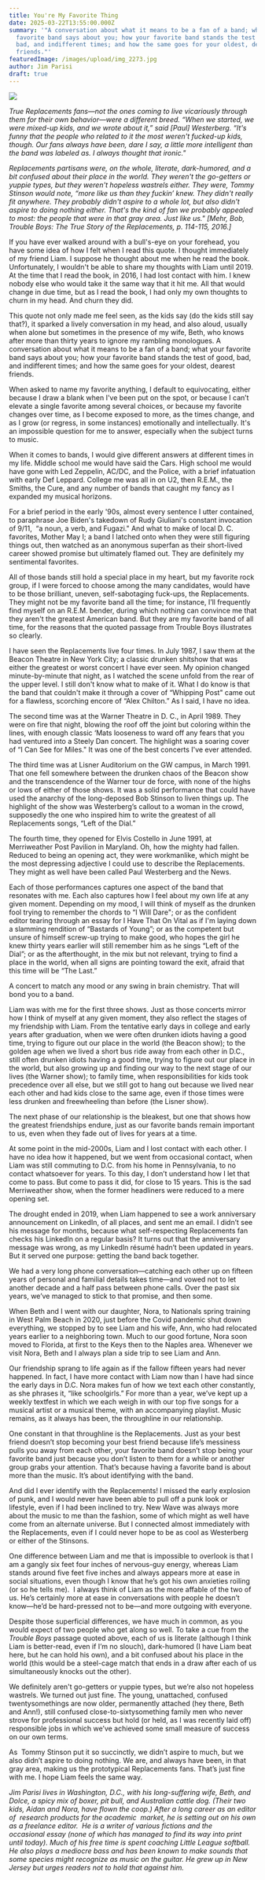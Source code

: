 ```yaml
---
title: You're My Favorite Thing
date: 2025-03-22T13:55:00.000Z
summary: '"A conversation about what it means to be a fan of a band; what your
  favorite band says about you; how your favorite band stands the test of good,
  bad, and indifferent times; and how the same goes for your oldest, dearest
  friends."'
featuredImage: /images/upload/img_2273.jpg
author: Jim Parisi
draft: true
---
```

![](/images/upload/img_2273.jpg)

*True Replacements fans—not the ones coming to live vicariously through them for their own behavior—were a different breed. “When we started, we were mixed-up kids, and we wrote about it,” said \[Paul] Westerberg. “It's funny that the people who related to it the most weren't fucked-up kids, though. Our fans always have been, dare I say, a little more intelligent than the band was labeled as. I always thought that ironic."*

*Replacements partisans were, on the whole, literate, dark-humored, and a bit confused about their place in the world. They weren't the go-getters or yuppie types, but they weren't hopeless wastrels either. They were, Tommy Stinson would note, “more like us than they fuckin’ knew. They didn't really fit anywhere. They probably didn't aspire to a whole lot, but also didn't aspire to doing nothing either. That's the kind of fan we probably appealed to most: the people that were in that gray area. Just like us." \[Mehr, Bob,  Trouble Boys: The True Story of the Replacements, p. 114-115, 2016.]*

If you have ever walked around with a bull's-eye on your forehead, you have some idea of how I felt when I read this quote. I thought immediately of my friend Liam. I suppose he thought about me when he read the book. Unfortunately, I wouldn't be able to share my thoughts with Liam until 2019. At the time that I read the book, in 2016, I had lost contact with him. I knew nobody else who would take it the same way that it hit me. All that would change in due time, but as I read the book, I had only my own thoughts to churn in my head. And churn they did.

This quote not only made me feel seen, as the kids say (do the kids still say that?), it sparked a lively conversation in my head, and also aloud, usually when alone but sometimes in the presence of my wife, Beth, who knows after more than thirty years to ignore my rambling monologues. A conversation about what it means to be a fan of a band; what your favorite band says about you; how your favorite band stands the test of good, bad, and indifferent times; and how the same goes for your oldest, dearest friends.

When asked to name my favorite anything, I default to equivocating, either because I draw a blank when I've been put on the spot, or because I can’t elevate a single favorite among several choices, or because my favorite changes over time, as I become exposed to more, as the times change, and as I grow (or regress, in some instances) emotionally and intellectually. It's an impossible question for me to answer, especially when the subject turns to music.

When it comes to bands, I would give different answers at different times in my life. Middle school me would have said the Cars. High school me would have gone with Led Zeppelin, AC/DC, and the Police, with a brief infatuation with early Def Leppard. College me was all in on U2, then R.E.M., the Smiths, the Cure, and any number of bands that caught my fancy as I expanded my musical horizons. 

For a brief period in the early '90s, almost every sentence I utter contained, to paraphrase Joe Biden's takedown of Rudy Giuliani's constant invocation of 9/11,  “a noun, a verb, and Fugazi." And what to make of local D. C. favorites, Mother May I; a band I latched onto when they were still figuring things out, then watched as an anonymous superfan as their short-lived career showed promise but ultimately flamed out. They are definitely my sentimental favorites. 

All of those bands still hold a special place in my heart, but my favorite rock group, if I were forced to choose among the many candidates, would have to be those brilliant, uneven, self-sabotaging fuck-ups, the Replacements. They might not be my favorite band all the time; for instance, I’ll frequently find myself on an R.E.M. bender, during which nothing can convince me that they aren't the greatest American band. But they are my favorite band of all time, for the reasons that the quoted passage from Trouble Boys illustrates so clearly.

I have seen the Replacements live four times. In July 1987, I saw them at the Beacon Theatre in New York City; a classic drunken shitshow that was either the greatest or worst concert I have ever seen. My opinion changed minute-by-minute that night, as I watched the scene unfold from the rear of the upper level. I still don't know what to make of it. What I do know is that the band that couldn't make it through a cover of “Whipping Post" came out for a flawless, scorching encore of “Alex Chilton.” As I said, I have no idea.

The second time was at the Warner Theatre in D. C., in April 1989. They were on fire that night, blowing the roof off the joint but coloring within the lines, with enough classic ‘Mats looseness to ward off any fears that you had ventured into a Steely Dan concert. The highlight was a soaring cover of “I Can See for Miles." It was one of the best concerts I've ever attended.

The third time was at Lisner Auditorium on the GW campus, in March 1991. That one fell somewhere between the drunken chaos of the Beacon show and the transcendence of the Warner tour de force, with none of the highs or lows of either of those shows. It was a solid performance that could have used the anarchy of the long-deposed Bob Stinson to liven things up. The highlight of the show was Westerberg’s callout to a woman in the crowd, supposedly the one who inspired him to write the greatest of all Replacements songs, “Left of the Dial.” 

The fourth time, they opened for Elvis Costello in June 1991, at Merriweather Post Pavilion in Maryland. Oh, how the mighty had fallen. Reduced to being an opening act, they were workmanlike, which might be the most depressing adjective I could use to describe the Replacements. They might as well have been called Paul Westerberg and the News. 

Each of those performances captures one aspect of the band that resonates with me. Each also captures how I feel about my own life at any given moment. Depending on my mood, I will think of myself as the drunken fool trying to remember the chords to “I Will Dare"; or as the confident editor tearing through an essay for I Have That On Vital as if I'm laying down a slamming rendition of “Bastards of Young”; or as the competent but unsure of himself screw-up trying to make good, who hopes the girl he knew thirty years earlier will still remember him as he sings “Left of the Dial”; or as the afterthought, in the mix but not relevant, trying to find a place in the world, when all signs are pointing toward the exit, afraid that this time will be “The Last.”

A concert to match any mood or any swing in brain chemistry. That will bond you to a band.

Liam was with me for the first three shows. Just as those concerts mirror how I think of myself at any given moment, they also reflect the stages of my friendship with Liam. From the tentative early days in college and early years after graduation, when we were often drunken idiots having a good time, trying to figure out our place in the world (the Beacon show); to the golden age when we lived a short bus ride away from each other in D.C., still often drunken idiots having a good time, trying to figure out our place in the world, but also growing up and finding our way to the next stage of our lives (the Warner show); to family time, when responsibilities for kids took precedence over all else, but we still got to hang out because we lived near each other and had kids close to the same age, even if those times were less drunken and freewheeling than before (the Lisner show).

The next phase of our relationship is the bleakest, but one that shows how the greatest friendships endure, just as our favorite bands remain important to us, even when they fade out of lives for years at a time. 

At some point in the mid-2000s, Liam and I lost contact with each other. I have no idea how it happened, but we went from occasional contact, when Liam was still commuting to D.C. from his home in Pennsylvania, to no contact whatsoever for years. To this day, I don’t understand how I let that come to pass. But come to pass it did, for close to 15 years. This is the sad Merriweather show, when the former headliners were reduced to a mere opening set.

The drought ended in 2019, when Liam happened to see a work anniversary announcement on LinkedIn, of all places, and sent me an email. I didn’t see his message for months, because what self-respecting Replacements fan checks his LinkedIn on a regular basis? It turns out that the anniversary message was wrong, as my LinkedIn résumé hadn’t been updated in years. But it served one purpose: getting the band back together. 

We had a very long phone conversation—catching each other up on fifteen years of personal and familial details takes time—and vowed not to let another decade and a half pass between phone calls. Over the past six years, we’ve managed to stick to that promise, and then some. 

When Beth and I went with our daughter, Nora, to Nationals spring training in West Palm Beach in 2020, just before the Covid pandemic shut down everything, we stopped by to see Liam and his wife, Ann, who had relocated years earlier to a neighboring town. Much to our good fortune, Nora soon moved to Florida, at first to the Keys then to the Naples area. Whenever we visit Nora, Beth and I always plan a side trip to see Liam and Ann.

Our friendship sprang to life again as if the fallow fifteen years had never happened. In fact, I have more contact with Liam now than I have had since the early days in D.C. Nora makes fun of how we text each other constantly, as she phrases it, “like schoolgirls.” For more than a year, we’ve kept up a weekly textfest in which we each weigh in with our top five songs for a musical artist or a musical theme, with an accompanying playlist. Music remains, as it always has been, the throughline in our relationship.

One constant in that throughline is the Replacements. Just as your best friend doesn’t stop becoming your best friend because life’s messiness pulls you away from each other, your favorite band doesn’t stop being your favorite band just because you don’t listen to them for a while or another group grabs your attention. That’s because having a favorite band is about more than the music. It’s about identifying with the band. 

And did I ever identify with the Replacements! I missed the early explosion of punk, and I would never have been able to pull off a punk look or lifestyle, even if I had been inclined to try. New Wave was always more about the music to me than the fashion, some of which might as well have come from an alternate universe. But I connected almost immediately with the Replacements, even if I could never hope to be as cool as Westerberg or either of the Stinsons. 

One difference between Liam and me that is impossible to overlook is that I am a gangly six feet four inches of nervous-guy energy, whereas Liam stands around five feet five inches and always appears more at ease in social situations, even though I know that he’s got his own anxieties roiling (or so he tells me).  I always think of Liam as the more affable of the two of us. He’s certainly more at ease in conversations with people he doesn’t know—he’d be hard-pressed not to be—and more outgoing with everyone. 

Despite those superficial differences, we have much in common, as you would expect of two people who get along so well. To take a cue from the *Trouble Boys* passage quoted above, each of us is literate (although I think Liam is better-read, even if I’m no slouch), dark-humored (I have Liam beat here, but he can hold his own), and a bit confused about his place in the world (this would be a steel-cage match that ends in a draw after each of us simultaneously knocks out the other). 

We definitely aren't go-getters or yuppie types, but we’re also not hopeless wastrels. We turned out just fine. The young, unattached, confused twentysomethings are now older, permanently attached (hey there, Beth and Ann!), still confused close-to-sixtysomething family men who never strove for professional success but hold (or held, as I was recently laid off) responsible jobs in which we’ve achieved some small measure of success on our own terms. 

As  Tommy Stinson put it so succinctly, we didn’t aspire to much, but we also didn’t aspire to doing nothing. We are, and always have been, in that gray area, making us the prototypical Replacements fans. That’s just fine with me. I hope Liam feels the same way.

*Jim Parisi lives in Washington, D.C., with his long-suffering wife, Beth, and Dolce, a spicy mix of boxer, pit bull, and Australian cattle dog. (Their two kids, Aidan and Nora, have flown the coop.) After a long career as an editor of  research products for the academic  market, he is setting out on his own as a freelance editor.  He is a writer of various fictions and the occasional essay (none of which has managed to find its way into print until today). Much of his free time is spent coaching Little League softball. He also plays a mediocre bass and has been known to make sounds that some species might recognize as music on the guitar. He grew up in New Jersey but urges readers not to hold that against him.*
